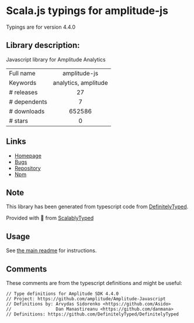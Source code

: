
# Scala.js typings for amplitude-js

Typings are for version 4.4.0

## Library description:
Javascript library for Amplitude Analytics

|                    |                 |
| ------------------ | :-------------: |
| Full name          | amplitude-js |
| Keywords           | analytics, amplitude |
| # releases         | 27 |
| # dependents       | 7 |
| # downloads        | 652586 |
| # stars            | 0 |

## Links
- [Homepage](https://github.com/amplitude/amplitude-javascript#readme)
- [Bugs](https://github.com/amplitude/amplitude-javascript/issues)
- [Repository](https://github.com/amplitude/amplitude-javascript)
- [Npm](https://www.npmjs.com/package/amplitude-js)
    


## Note
This library has been generated from typescript code from [DefinitelyTyped](https://definitelytyped.org).

Provided with :purple_heart: from [ScalablyTyped](https://github.com/oyvindberg/ScalablyTyped)

## Usage
See [the main readme](../../readme.md) for instructions.

## Comments

These comments are from the typescript definitions and might be useful:
```
// Type definitions for Amplitude SDK 4.4.0
// Project: https://github.com/amplitude/Amplitude-Javascript
// Definitions by: Arvydas Sidorenko <https://github.com/Asido>
//                 Dan Manastireanu <https://github.com/danmana>
// Definitions: https://github.com/DefinitelyTyped/DefinitelyTyped

```

